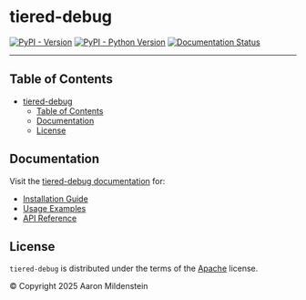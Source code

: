 # tiered-debug

[![PyPI - Version](https://img.shields.io/pypi/v/tiered-debug.svg)](https://pypi.org/project/tiered-debug)
[![PyPI - Python Version](https://img.shields.io/pypi/pyversions/tiered-debug.svg)](https://pypi.org/project/tiered-debug)
[![Documentation Status](https://readthedocs.org/projects/tiered-debug/badge/?version=latest)](https://tiered-debug.readthedocs.io/en/latest/?badge=latest)

-----

## Table of Contents

- [tiered-debug](#tiered-debug)
  - [Table of Contents](#table-of-contents)
  - [Documentation](#documentation)
  - [License](#license)

## Documentation

Visit the [tiered-debug documentation](https://tiered-debug.readthedocs.io/en/latest/) for:

- [Installation Guide](https://tiered-debug.readthedocs.io/en/latest/installation.html)
- [Usage Examples](https://tiered-debug.readthedocs.io/en/latest/usage.html)
- [API Reference](https://tiered-debug.readthedocs.io/en/latest/api.html)

## License

`tiered-debug` is distributed under the terms of the [Apache](LICENSE) license.

© Copyright 2025 Aaron Mildenstein
